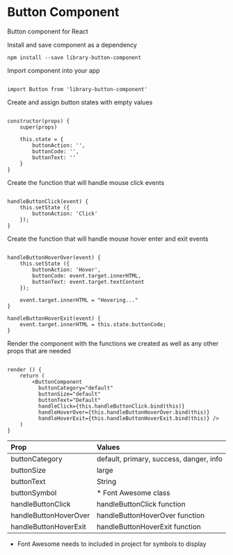 
# Button Component

Button component for React

Install and save component as a dependency

```
npm install --save library-button-component

```

Import component into your app

```

import Button from 'library-button-component'

```

Create and assign button states with empty values

```

constructor(props) {
	super(props)

	this.state = {
		buttonAction: '',
		buttonCode: '',
		buttonText: ''
	}
}

```

Create the function that will handle mouse click events

```

handleButtonClick(event) {
	this.setState ({
		buttonAction: 'Click'
	});
}

```

Create the function that will handle mouse hover enter and exit events

```

handleButtonHoverOver(event) {
	this.setState ({
		buttonAction: 'Hover',
		buttonCode: event.target.innerHTML,
		buttonText: event.target.textContent
	});

	event.target.innerHTML = "Hovering..."
}

handleButtonHoverExit(event) {
	event.target.innerHTML = this.state.buttonCode;
}

```

Render the component with the functions we created as well as any other props that are needed

```

render () {
	return (
		<ButtonComponent
		  buttonCategory="default"
		  buttonSize="default"
		  buttonText="Default"
		  handleClick={this.handleButtonClick.bind(this)}
		  handleHoverOver={this.handleButtonHoverOver.bind(this)}
		  handleHoverExit={this.handleButtonHoverExit.bind(this)} />
	)
}

```

| Prop                  | Values                                  |
| :-------------------- | :-------------------------------------- |
| buttonCategory        | default, primary, success, danger, info |
| buttonSize            | large                                   |
| buttonText            | String                                  |
| buttonSymbol          | * Font Awesome class                    |
| handleButtonClick     | handleButtonClick function              |
| handleButtonHoverOver | handleButtonHoverOver function          |
| handleButtonHoverExit | handleButtonHoverExit function          |

* Font Awesome needs to included in project for symbols to display